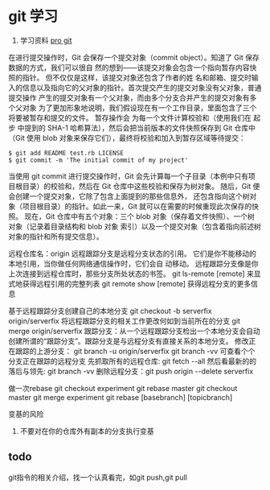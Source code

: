 # git 学习
1. 学习资料 [pro git](https://git-scm.com/book/zh/v2)

在进行提交操作时，Git 会保存一个提交对象（commit object）。知道了 Git 保存数据的方式，我们可以很自
然的想到——该提交对象会包含一个指向暂存内容快照的指针。 但不仅仅是这样，该提交对象还包含了作者的姓
名和邮箱、提交时输入的信息以及指向它的父对象的指针。首次提交产生的提交对象没有父对象，普通提交操作
产生的提交对象有一个父对象，而由多个分支合并产生的提交对象有多个父对象
为了更加形象地说明，我们假设现在有一个工作目录，里面包含了三个将要被暂存和提交的文件。 暂存操作会
为每一个文件计算校验和（使用我们在 起步 中提到的 SHA-1 哈希算法），然后会把当前版本的文件快照保存到
Git 仓库中（Git 使用 blob 对象来保存它们），最终将校验和加入到暂存区域等待提交：
```
$ git add README test.rb LICENSE
$ git commit -m 'The initial commit of my project'
```
当使用 git commit 进行提交操作时，Git 会先计算每一个子目录（本例中只有项目根目录）的校验和，然后在
Git 仓库中这些校验和保存为树对象。 随后，Git 便会创建一个提交对象，它除了包含上面提到的那些信息外，
还包含指向这个树对象（项目根目录）的指针。如此一来，Git 就可以在需要的时候重现此次保存的快照。
现在，Git 仓库中有五个对象：三个 blob 对象（保存着文件快照）、一个树对象（记录着目录结构和 blob 对象
索引）以及一个提交对象（包含着指向前述树对象的指针和所有提交信息）。


远程仓库名：origin
远程跟踪分支是远程分支状态的引用。 它们是你不能移动的本地引用，当你做任何网络通信操作时，它们会自
动移动。 远程跟踪分支像是你上次连接到远程仓库时，那些分支所处状态的书签。
git ls-remote [remote] 来显式地获得远程引用的完整列表
git remote show [remote] 获得远程分支的更多信息

基于远程跟踪分支创建自己的本地分支
git checkout -b serverfix origin/serverfix
将远程跟踪分支的相关工作更改何如到当前所在的分支
git merge origin/serverfix
跟踪分支：从一个远程跟踪分支检出一个本地分支会自动创建所谓的“跟踪分支”。跟踪分支是与远程分支有直接关系的本地分支。
修改正在跟踪的上游分支： git branch -u origin/serverfix
git branch -vv 可查看个个分支正在跟踪的远程分支
先抓取所有的远程仓库: git fetch --all
然后看最新的的落后与领先: git branch -vv
删除远程分支：git push origin --delete serverfix

做一次rebase
git checkout experiment
git rebase master
git checkout master
git merge experiment
git rebase [basebranch] [topicbranch]


变基的风险
1. 不要对在你的仓库外有副本的分支执行变基


## todo
git指令的相关介绍，找一个认真看完，如git push,git pull

